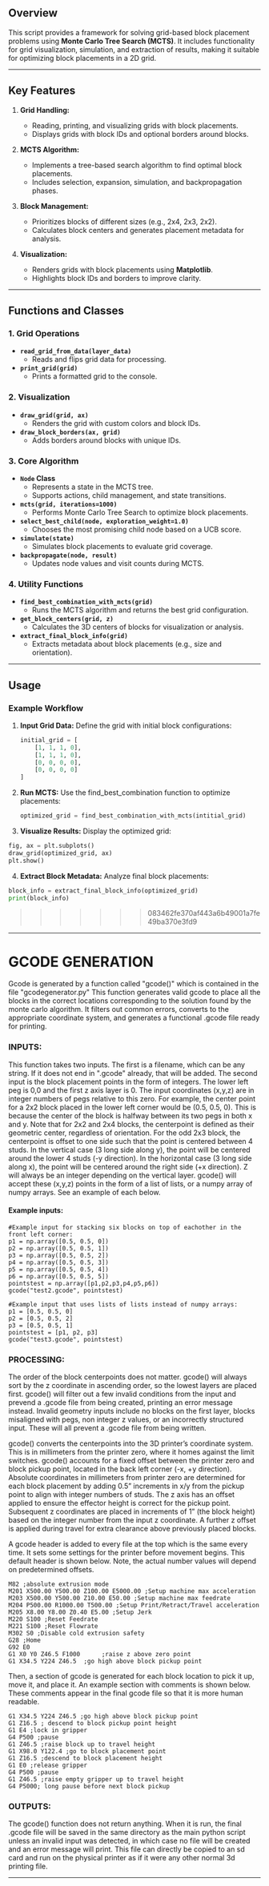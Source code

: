 ## Overview
This script provides a framework for solving grid-based block placement problems using **Monte Carlo Tree Search (MCTS)**. It includes functionality for grid visualization, simulation, and extraction of results, making it suitable for optimizing block placements in a 2D grid.

---

## Key Features
1. **Grid Handling:**
   - Reading, printing, and visualizing grids with block placements.
   - Displays grids with block IDs and optional borders around blocks.

2. **MCTS Algorithm:**
   - Implements a tree-based search algorithm to find optimal block placements.
   - Includes selection, expansion, simulation, and backpropagation phases.

3. **Block Management:**
   - Prioritizes blocks of different sizes (e.g., 2x4, 2x3, 2x2).
   - Calculates block centers and generates placement metadata for analysis.

4. **Visualization:**
   - Renders grids with block placements using **Matplotlib**.
   - Highlights block IDs and borders to improve clarity.

---

## Functions and Classes

### 1. Grid Operations
- **`read_grid_from_data(layer_data)`**
  - Reads and flips grid data for processing.
- **`print_grid(grid)`**
  - Prints a formatted grid to the console.

### 2. Visualization
- **`draw_grid(grid, ax)`**
  - Renders the grid with custom colors and block IDs.
- **`draw_block_borders(ax, grid)`**
  - Adds borders around blocks with unique IDs.

### 3. Core Algorithm
- **`Node` Class**
  - Represents a state in the MCTS tree.
  - Supports actions, child management, and state transitions.
- **`mcts(grid, iterations=1000)`**
  - Performs Monte Carlo Tree Search to optimize block placements.
- **`select_best_child(node, exploration_weight=1.0)`**
  - Chooses the most promising child node based on a UCB score.
- **`simulate(state)`**
  - Simulates block placements to evaluate grid coverage.
- **`backpropagate(node, result)`**
  - Updates node values and visit counts during MCTS.

### 4. Utility Functions
- **`find_best_combination_with_mcts(grid)`**
  - Runs the MCTS algorithm and returns the best grid configuration.
- **`get_block_centers(grid, z)`**
  - Calculates the 3D centers of blocks for visualization or analysis.
- **`extract_final_block_info(grid)`**
  - Extracts metadata about block placements (e.g., size and orientation).

---

## Usage

### Example Workflow
1. **Input Grid Data:**
   Define the grid with initial block configurations:
   ```python
   initial_grid = [
       [1, 1, 1, 0],
       [1, 1, 1, 0],
       [0, 0, 0, 0],
       [0, 0, 0, 0]
   ]
   ```

2. **Run MCTS:**
   Use the find_best_combination function to optimize placements:
   ```python
   optimized_grid = find_best_combination_with_mcts(intitial_grid)
   ```

3. **Visualize Results:**
  Display the optimized grid:
  ```python
  fig, ax = plt.subplots()
  draw_grid(optimized_grid, ax)
  plt.show()
  ```

4. **Extract Block Metadata:**
  Analyze final block placements:
  ```python
  block_info = extract_final_block_info(optimized_grid) 
  print(block_info)
  ```
>>>>>>> 083462fe370af443a6b49001a7fe49ba370e3fd9
---

# GCODE GENERATION
Gcode is generated by a function called "gcode()" which is contained in the file "gcodegenerator.py" This function generates valid gcode to place all the blocks in the correct locations corresponding to the solution found by the monte carlo algorithm. It filters out common errors, converts to the appropriate coordinate system, and generates a functional .gcode file ready for printing.


### INPUTS:
This function takes two inputs. The first is a filename, which can be any string. If it does not end in ".gcode" already, that will be added. The second input is the block placement points in the form of integers. The lower left peg is 0,0 and the first z axis layer is 0. The input coordinates (x,y,z) are in integer numbers of pegs relative to this zero. For example, the center point for a 2x2 block placed in the lower left corner would be (0.5, 0.5, 0). This is because the center of the block is halfway between its two pegs in both x and y. Note that for 2x2 and 2x4 blocks, the centerpoint is defined as their geometric center, regardless of orientation. For the odd 2x3 block, the centerpoint is offset to one side such that the point is centered between 4 studs. In the vertical case (3 long side along y), the point will be centered around the lower 4 studs (-y direction). In the horizontal case (3 long side along x), the point will be centered around the right side (+x direction). Z will always be an integer depending on the vertical layer. gcode() will accept these (x,y,z) points in the form of a list of lists, or a numpy array of numpy arrays. See an example of each below.


#### Example inputs:
```
#Example input for stacking six blocks on top of eachother in the front left corner:
p1 = np.array([0.5, 0.5, 0])
p2 = np.array([0.5, 0.5, 1])
p3 = np.array([0.5, 0.5, 2])
p4 = np.array([0.5, 0.5, 3])
p5 = np.array([0.5, 0.5, 4])
p6 = np.array([0.5, 0.5, 5])
pointstest = np.array([p1,p2,p3,p4,p5,p6])
gcode("test2.gcode", pointstest)
```
```
#Example input that uses lists of lists instead of numpy arrays:
p1 = [0.5, 0.5, 0]
p2 = [0.5, 0.5, 2]
p3 = [0.5, 0.5, 1]
pointstest = [p1, p2, p3]
gcode("test3.gcode", pointstest)
```

### PROCESSING:
The order of the block centerpoints does not matter. gcode() will always sort by the z coordinate in ascending order, so the lowest layers are placed first. gcode() will filter out a few invalid conditions from the input and prevend a .gcode file from being created, printing an error message instead.
Invalid geometry inputs include no blocks on the first layer, blocks misaligned with pegs, non integer z values, or an incorrectly structured input. These will all prevent a .gcode file from being written.

gcode() converts the centerpoints into the 3D printer’s coordinate system. This is in millimeters from the printer zero, where it homes against the limit switches. gcode() accounts for a fixed offset between the printer zero and block pickup point, located in the back left corner (-x, +y direction). Absolute coordinates in millimeters from printer zero are determined for each block placement by adding 0.5” increments in x/y from the pickup point to align with integer numbers of studs. The z axis has an offset applied to ensure the effector height is correct for the pickup point. Subsequent z coordinates are placed in increments of 1” (the block height) based on the integer number from the input z coordinate. A further z offset is applied during travel for extra clearance above previously placed blocks.

A gcode header is added to every file at the top which is the same every time. It sets some settings for the printer before movement begins. This default header is shown below. Note, the actual number values will depend on predetermined offsets.
```
M82 ;absolute extrusion mode
M201 X500.00 Y500.00 Z100.00 E5000.00 ;Setup machine max acceleration
M203 X500.00 Y500.00 Z10.00 E50.00 ;Setup machine max feedrate
M204 P500.00 R1000.00 T500.00 ;Setup Print/Retract/Travel acceleration
M205 X8.00 Y8.00 Z0.40 E5.00 ;Setup Jerk
M220 S100 ;Reset Feedrate
M221 S100 ;Reset Flowrate
M302 S0 ;Disable cold extrusion safety
G28 ;Home
G92 E0
G1 X0 Y0 Z46.5 F1000      ;raise z above zero point
G1 X34.5 Y224 Z46.5  ;go high above block pickup point
```
Then, a section of gcode is generated for each block location to pick it up, move it, and place it. An example section with comments is shown below. These comments appear in the final gcode file so that it is more human readable.
```
G1 X34.5 Y224 Z46.5 ;go high above block pickup point
G1 Z16.5 ; descend to block pickup point height
G1 E4 ;lock in gripper
G4 P500 ;pause
G1 Z46.5 ;raise block up to travel height
G1 X98.0 Y122.4 ;go to block placement point
G1 Z16.5 ;descend to block placement height
G1 E0 ;release gripper
G4 P500 ;pause
G1 Z46.5 ;raise empty gripper up to travel height
G4 P5000; long pause before next block pickup
```
### OUTPUTS:
The gcode() function does not return anything. When it is run, the final .gcode file will be saved in the same directory as the main python script unless an invalid input was detected, in which case no file will be created and an error message will print. This file can directly be copied to an sd card and run on the physical printer as if it were any other normal 3d printing file.

---
